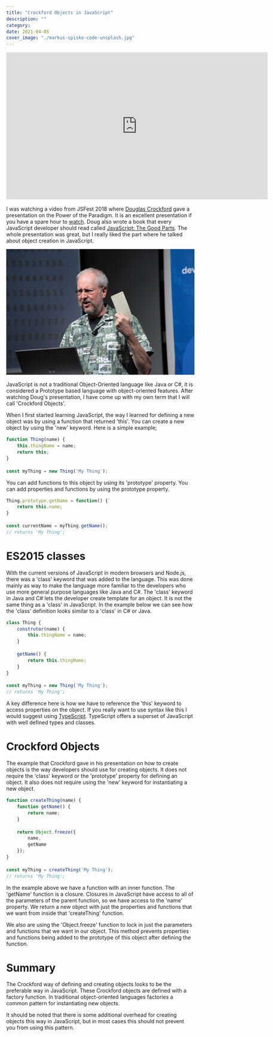 ```yaml
---
title: "Crockford Objects in JavaScript"
description: ""
category: 
date: 2021-04-05
cover_image: "./markus-spiske-code-unsplash.jpg"
---
```


<div style="text-align: center">
<iframe width="700" height="393" src="https://youtube.com/embed/CeZyDDsrQWk" frameborder="0" allow="accelerometer; autoplay; encrypted-media; gyroscope; picture-in-picture" allowfullscreen></iframe>
</div>

I was watching a video from JSFest 2018 where [Douglas Crockford](https://www.crockford.com/about.html) gave a presentation on the Power of the Paradigm. It is an excellent presentation if you have a spare hour to [watch](https://www.youtube.com/watch?v=X3ExqafLgwk). Doug also wrote a book that every JavaScript developer should read called [JavaScript: The Good Parts](https://www.amazon.com/dp/0596517742/wrrrldwideweb). The whole presentation was great, but I really liked the part where he talked about object creation in JavaScript.

![Douglas Crockford](./douglas.crockford.jpg  "Douglas Crockford holding a punch card")

JavaScript is not a traditional Object-Oriented language like Java or C#, it is considered a Prototype based language with object-oriented features. After watching Doug's presentation, I have come up with my own term that I will call 'Crockford Objects'.

When I first started learning JavaScript, the way I learned for defining a new object was by using a function that returned 'this'. You can create a new object by using the 'new' keyword. Here is a simple example;

```JavaScript
function Thing(name) {
    this.thingName = name;
    return this;
}

const myThing = new Thing('My Thing');
```

You can add functions to this object by using its 'prototype' property. You can add properties and functions by using the prototype property.

```JavaScript
Thing.prototype.getName = function() {
    return this.name;
}

const currentName = myThing.getName();
// returns 'My Thing';
```

# ES2015 classes

With the current versions of JavaScript in modern browsers and Node.js, there was a 'class' keyword that was added to the language. This was done mainly as way to make the language more familiar to the developers who use more general purpose languages like Java and C#. The 'class' keyword in Java and C# lets the developer create template for an object. It is not the same thing as a 'class' in JavaScript. In the example below we can see how the 'class' definition looks similar to a 'class' in C# or Java.

```JavaScript
class Thing {
    construtor(name) {
        this.thingName = name;
    }

    getName() {
        return this.thingName;
    }
}

const myThing = new Thing('My Thing');
// returns 'My Thing';
```

A key difference here is how we have to reference the 'this' keyword to access properties on the object. If you really want to use syntax like this I would suggest using [TypeScript](https://www.typescriptlang.org/). TypeScript offers a superset of JavaScript with well defined types and classes.

# Crockford Objects

The example that Crockford gave in his presentation on how to create objects is the way developers should use for creating objects. It does not require the 'class' keyword or the 'prototype' property for defining an object. It also does not require using the 'new' keyword for instantiating a new object.

```JavaScript
function createThing(name) {
    function getName() {
        return name;
    }

    return Object.freeze({
        name,
        getName
    });
}

const myThing = createThing('My Thing');
// returns 'My Thing';
```

In the example above we have a function with an inner function. The 'getName' function is a closure. Closures in JavaScript have access to all of the parameters of the parent function, so we have access to the 'name' property. We return a new object with just the properties and functions that we want from inside that 'createThing' function. 

We also are using the 'Object.freeze' function to lock in just the parameters and functions that we want in our object. This method prevents properties and functions being added to the prototype of this object after defining the function.

# Summary

The Crockford way of defining and creating objects looks to be the preferable way in JavaScript. These Crockford objects are defined with a factory function. In traditional object-oriented languages factories a common pattern for instantiating new objects.

It should be noted that there is some additional overhead for creating objects this way in JavaScript, but in most cases this should not prevent you from using this pattern.